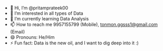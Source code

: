 - 👋 Hi, I’m @pritamprateek00
- 👀 I’m interested in all types of Data
- 🌱 I’m currently learning Data Analysis
- 📫 How to reach me 9957155799 (Mobile), tonmon.ggsss1@gmail.com (Email)
- 😄 Pronouns: He/Him
- ⚡ Fun fact: Data is the new oil, and I want to dig deep into it :)

<!---
pritamprateek00/pritamprateek00 is a ✨ special ✨ repository because its `README.md` (this file) appears on your GitHub profile.
You can click the Preview link to take a look at your changes.
--->
